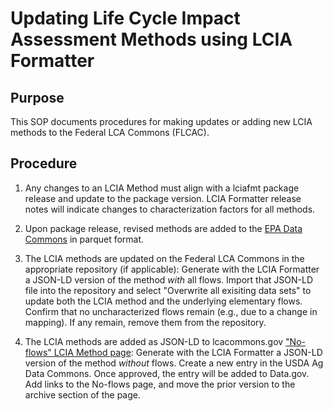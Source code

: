 # Updating Life Cycle Impact Assessment Methods using LCIA Formatter

## Purpose

This SOP documents procedures for making updates or adding new LCIA methods to the Federal LCA Commons (FLCAC).

## Procedure

1. Any changes to an LCIA Method must align with a lciafmt package release and update to the package version.
LCIA Formatter release notes will indicate changes to characterization factors for all methods.

2. Upon package release, revised methods are added to the [EPA Data Commons](https://dmap-data-commons-ord.s3.amazonaws.com/index.html?prefix=#lciafmt/) in parquet format.

3. The LCIA methods are updated on the Federal LCA Commons in the appropriate repository (if applicable):
Generate with the LCIA Formatter a JSON-LD version of the method _with_ all flows.
Import that JSON-LD file into the repository and select "Overwrite all exisiting data sets" to update both the LCIA method and the underlying elementary flows.
Confirm that no uncharacterized flows remain (e.g., due to a change in mapping).
If any remain, remove them from the repository.

4. The LCIA methods are added as JSON-LD to lcacommons.gov ["No-flows" LCIA Method page](https://www.lcacommons.gov/lcia-methods-without-flows):
Generate with the LCIA Formatter a JSON-LD version of the method _without_ flows.
Create a new entry in the USDA Ag Data Commons.
Once approved, the entry will be added to Data.gov.
Add links to the No-flows page, and move the prior version to the archive section of the page.

